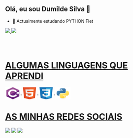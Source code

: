 ## Olá, eu sou Dumilde Silva 👋


- 🌱 Actualmente estudando PYTHON Flet 

<div>
  <a href ="https://github.com/DJimy11">
  <img height="auto" src="https://github-readme-stats.vercel.app/api?username=DJimy11&show_icons=true&theme=radical"/>
  <img height="auto" src="https://github-readme-stats.vercel.app/api/top-langs/?username=DJimy11&layout=compact&theme=radical"/>
</div> 
  
  ##
  
<div style="display: inline_block"><br>
  <h1>ALGUMAS LINGUAGENS QUE APRENDI</h1>
  <img align="center" alt="DJimy.csharp" width="50" height="40" src = "https://github.com/devicons/devicon/blob/master/icons/csharp/csharp-original.svg"/>
  <img align="center" alt="DJimy.CSS" width="50" height="40" src = "https://github.com/devicons/devicon/blob/master/icons/html5/html5-original.svg"/>
  <img align="center" alt="DJimy.HTML" width="50" height="40" src = "https://github.com/devicons/devicon/blob/master/icons/css3/css3-original.svg"/>
  <img align="center" alt="DJimy.HTML" width="50" height="40" src = "https://github.com/devicons/devicon/blob/1119b9f84c0290e0f0b38982099a2bd027a48bf1/icons/python/python-original.svg"/>
</div>
  
  ## 
  
  <div>
    <h1>AS MINHAS REDES SOCIAIS</h1>
    <a href="https://www.instagram.com/silvans.11/" target="_blank"><img src="https://img.shields.io/badge/Instagram-E4405F?style=for-the-badge&logo=instagram&logoColor=white" target="_blank"></a>
    <a href="https://www.facebook.com/domilde.guiminha/" target="_blank"><img src="https://img.shields.io/badge/Facebook-1877F2?style=for-the-badge&logo=facebook&logoColor=white" target="_blank"></a>
    <a href="https://twitter.com/thedumilde" target="_blank"><img src="https://img.shields.io/badge/Twitter-1DA1F2?style=for-the-badge&logo=twitter&logoColor=white" target="_blank"></a>
  </div>
